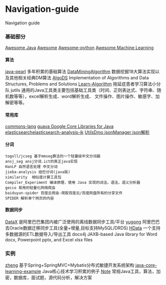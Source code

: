 # Navigation-guide
Navigation guide


### 基础部分

   [Awesome Java](https://github.com/akullpp/awesome-java)
   [Awesome](https://github.com/sindresorhus/awesome)
   [Awesome-python](https://github.com/vinta/awesome-python)
   [Awesome Machine Learning](https://github.com/josephmisiti/awesome-machine-learning)
  
  #### 算法
[java-pearl](https://github.com/robertleepeak/java-pearl) 多年积累的基础算法
[DataMiningAlgorithm](https://github.com/linyiqun/DataMiningAlgorithm) 数据挖掘18大算法实现以及其他相关经典DM算法
[AlgoDS](https://github.com/sherxon/AlgoDS) Implementation of Algorithms and Data Structures, Problems and Solutions
[Learn-Algorithm](https://github.com/Learn-Algorithm/Learn-Algorithm) 拖延症患者学习算法小分队
jutils 通用的Java工具类主要包括基础工具类（时间、正则表达式、字符串、随机数等等），excel解析生成、word解析生成、
          文件操作、图片操作、敏感字、加解密等等。 
  #### 常用库
[commons-lang](https://github.com/apache/commons-lang)
[guava Google Core Libraries for Java](https://github.com/google/guava)
    [elasticsearch](https://github.com/elastic/elasticsearch)[elasticsearch-analysis-ik](https://github.com/medcl/elasticsearch-analysis-ik)
    [UtilsDmo jsonManager json解析](https://github.com/yangchaojiang/UtilsDmo)
  #### 分词
    togoll/jcseg 基于mmseg算法的一个轻量级中文分词器
    ansj_seg ansj分词.ict的真正java实现
    HanLP 自然语言处理 中文分词 
    jieba-analysis 结巴分词(java版)
    similarity  相似度计算工具包
    Compiler_Experiment 编译原理，使用 Java 实现的词法，语法，语义分析器
    gecco 易用的轻量化网络爬虫
    baiduyun-spider 百度云爬虫-爬取百度云/百度网盘所有的分享文件
    SPIDER 解析单个网页的内容
  #### 数据同步
   [DataX](https://github.com/alibaba/DataX) 是阿里巴巴集团内被广泛使用的离线数据同步工具/平台
    [yugong](https://github.com/alibaba/yugong) 阿里巴巴去Oracle数据迁移同步工具(全量+增量,目标支持MySQL/DRDS)
    [HData](https://github.com/stuxuhai/HData)  一个支持多数据源的ETL数据导入/导出工具 
    docx4j JAXB-based Java library for Word docx, Powerpoint pptx, and Excel xlsx files
### 实例
  [zheng](https://github.com/shuzheng/zheng) 基于Spring+SpringMVC+Mybatis分布式敏捷开发系统架构
  [java-core-learning-example](https://github.com/JeffLi1993/java-core-learning-example) Java核心技术学习积累的例子
  [Note](https://github.com/scalad/Note) 常规Java工具，算法，加密，数据库，面试题，源代码分析，解决方案
